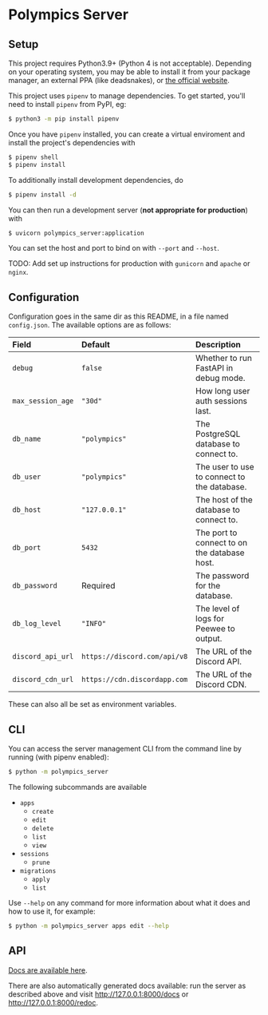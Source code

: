 # Polympics Server

## Setup

This project requires Python3.9+ (Python 4 is not acceptable). Depending on your operating system, you may be able to install it from your package manager, an external PPA (like deadsnakes), or [the official website](https://python.org/download).

This project uses `pipenv` to manage dependencies. To get started, you'll need to install `pipenv` from PyPI, eg:
```bash
$ python3 -m pip install pipenv
```

Once you have `pipenv` installed, you can create a virtual enviroment and install the project's dependencies with
```bash
$ pipenv shell
$ pipenv install
```
To additionally install development dependencies, do
```bash
$ pipenv install -d
```
You can then run a development server (**not appropriate for production**) with
```bash
$ uvicorn polympics_server:application
```
You can set the host and port to bind on with `--port` and `--host`.

TODO: Add set up instructions for production with `gunicorn` and `apache` or `nginx`.

## Configuration

Configuration goes in the same dir as this README, in a file named `config.json`. The available options are as follows:

| Field             | Default       | Description                                  |
|:------------------|:--------------|:---------------------------------------------|
| `debug`           | `false`       | Whether to run FastAPI in debug mode.        |
| `max_session_age` | `"30d"`       | How long user auth sessions last.            |
| `db_name`         | `"polympics"` | The PostgreSQL database to connect to.       |
| `db_user`         | `"polympics"` | The user to use to connect to the database.  |
| `db_host`         | `"127.0.0.1"` | The host of the database to connect to.      |
| `db_port`         | `5432`        | The port to connect to on the database host. |
| `db_password`     | Required      | The password for the database.               |
| `db_log_level`    | `"INFO"`      | The level of logs for Peewee to output.      |
| `discord_api_url` | ``https://discord.com/api/v8`` | The URL of the Discord API. |
| `discord_cdn_url` | ``https://cdn.discordapp.com`` | The URL of the Discord CDN. |

These can also all be set as environment variables.

## CLI

You can access the server management CLI from the command line by running (with pipenv enabled):
```bash
$ python -m polympics_server
```
The following subcommands are available

- `apps`
  - `create`
  - `edit`
  - `delete`
  - `list`
  - `view`
- `sessions`
  - `prune`
- `migrations`
  - `apply`
  - `list`

Use `--help` on any command for more information about what it does and how to use it, for example:
```bash
$ python -m polympics_server apps edit --help
```

## API

[Docs are available here](https://polympics.github.io/server).

There are also automatically generated docs available: run the server as described above and visit http://127.0.0.1:8000/docs or http://127.0.0.1:8000/redoc.
